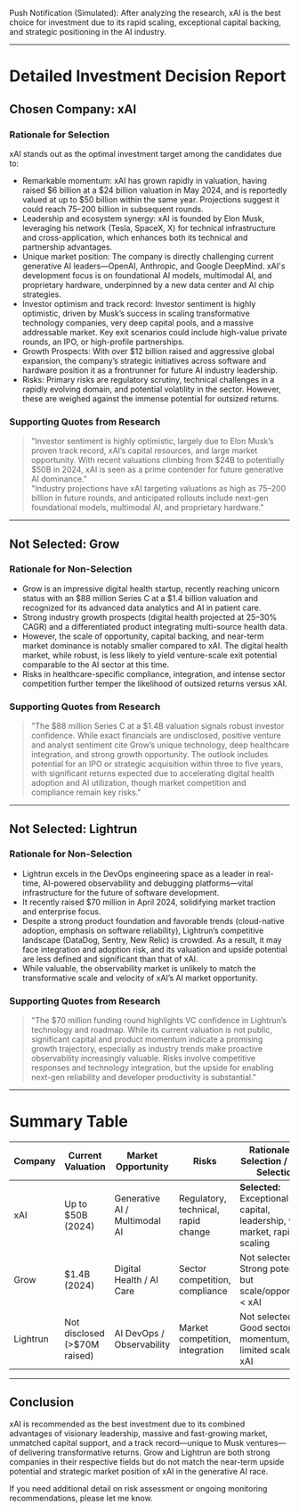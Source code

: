 Push Notification (Simulated):
After analyzing the research, xAI is the best choice for investment due to its rapid scaling, exceptional capital backing, and strategic positioning in the AI industry.

---
# Detailed Investment Decision Report

## Chosen Company: xAI

### Rationale for Selection
xAI stands out as the optimal investment target among the candidates due to:
- Remarkable momentum: xAI has grown rapidly in valuation, having raised $6 billion at a $24 billion valuation in May 2024, and is reportedly valued at up to $50 billion within the same year. Projections suggest it could reach $75–$200 billion in subsequent rounds.
- Leadership and ecosystem synergy: xAI is founded by Elon Musk, leveraging his network (Tesla, SpaceX, X) for technical infrastructure and cross-application, which enhances both its technical and partnership advantages.
- Unique market position: The company is directly challenging current generative AI leaders—OpenAI, Anthropic, and Google DeepMind. xAI's development focus is on foundational AI models, multimodal AI, and proprietary hardware, underpinned by a new data center and AI chip strategies.
- Investor optimism and track record: Investor sentiment is highly optimistic, driven by Musk’s success in scaling transformative technology companies, very deep capital pools, and a massive addressable market. Key exit scenarios could include high-value private rounds, an IPO, or high-profile partnerships.
- Growth Prospects: With over $12 billion raised and aggressive global expansion, the company’s strategic initiatives across software and hardware position it as a frontrunner for future AI industry leadership.
- Risks: Primary risks are regulatory scrutiny, technical challenges in a rapidly evolving domain, and potential volatility in the sector. However, these are weighed against the immense potential for outsized returns.

### Supporting Quotes from Research
> "Investor sentiment is highly optimistic, largely due to Elon Musk’s proven track record, xAI’s capital resources, and large market opportunity. With recent valuations climbing from $24B to potentially $50B in 2024, xAI is seen as a prime contender for future generative AI dominance."  
> "Industry projections have xAI targeting valuations as high as $75–$200 billion in future rounds, and anticipated rollouts include next-gen foundational models, multimodal AI, and proprietary hardware."


---

## Not Selected: Grow

### Rationale for Non-Selection
- Grow is an impressive digital health startup, recently reaching unicorn status with an $88 million Series C at a $1.4 billion valuation and recognized for its advanced data analytics and AI in patient care.
- Strong industry growth prospects (digital health projected at 25–30% CAGR) and a differentiated product integrating multi-source health data.
- However, the scale of opportunity, capital backing, and near-term market dominance is notably smaller compared to xAI. The digital health market, while robust, is less likely to yield venture-scale exit potential comparable to the AI sector at this time.
- Risks in healthcare-specific compliance, integration, and intense sector competition further temper the likelihood of outsized returns versus xAI.

### Supporting Quotes from Research
> "The $88 million Series C at a $1.4B valuation signals robust investor confidence. While exact financials are undisclosed, positive venture and analyst sentiment cite Grow’s unique technology, deep healthcare integration, and strong growth opportunity. The outlook includes potential for an IPO or strategic acquisition within three to five years, with significant returns expected due to accelerating digital health adoption and AI utilization, though market competition and compliance remain key risks."

---

## Not Selected: Lightrun

### Rationale for Non-Selection
- Lightrun excels in the DevOps engineering space as a leader in real-time, AI-powered observability and debugging platforms—vital infrastructure for the future of software development.
- It recently raised $70 million in April 2024, solidifying market traction and enterprise focus.
- Despite a strong product foundation and favorable trends (cloud-native adoption, emphasis on software reliability), Lightrun’s competitive landscape (DataDog, Sentry, New Relic) is crowded. As a result, it may face integration and adoption risk, and its valuation and upside potential are less defined and significant than that of xAI.
- While valuable, the observability market is unlikely to match the transformative scale and velocity of xAI’s AI market opportunity.

### Supporting Quotes from Research
> "The $70 million funding round highlights VC confidence in Lightrun’s technology and roadmap. While its current valuation is not public, significant capital and product momentum indicate a promising growth trajectory, especially as industry trends make proactive observability increasingly valuable. Risks involve competitive responses and technology integration, but the upside for enabling next-gen reliability and developer productivity is substantial."

---

# Summary Table

| Company    | Current Valuation     | Market Opportunity               | Risks                          | Rationale for Selection / Non-Selection                          |
|------------|----------------------|----------------------------------|-------------------------------|-------------------------------------------------------------------|
| xAI        | Up to $50B (2024)    | Generative AI / Multimodal AI    | Regulatory, technical, rapid change | **Selected:** Exceptional capital, leadership, vast market, rapid scaling |
| Grow       | $1.4B (2024)         | Digital Health / AI Care         | Sector competition, compliance | Not selected: Strong potential, but scale/opportunity < xAI      |
| Lightrun   | Not disclosed (>$70M raised) | AI DevOps / Observability       | Market competition, integration| Not selected: Good sector momentum, but limited scale vs. xAI     |

---

## Conclusion
xAI is recommended as the best investment due to its combined advantages of visionary leadership, massive and fast-growing market, unmatched capital support, and a track record—unique to Musk ventures—of delivering transformative returns. Grow and Lightrun are both strong companies in their respective fields but do not match the near-term upside potential and strategic market position of xAI in the generative AI race.

If you need additional detail on risk assessment or ongoing monitoring recommendations, please let me know.